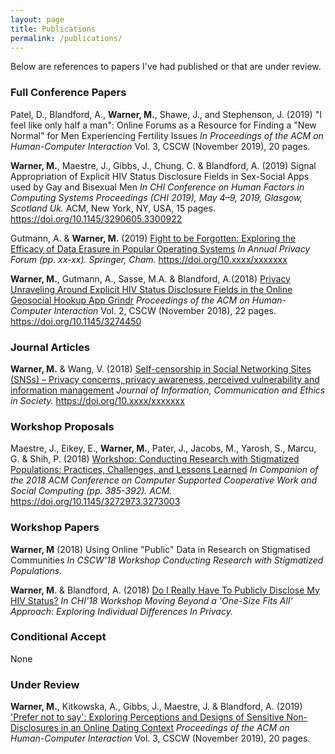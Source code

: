 ```yaml
---
layout: page
title: Publications
permalink: /publications/
---
```


Below are references to papers I've had published or that are under review. 

### Full Conference Papers

Patel, D., Blandford, A., <b>Warner, M.</b>, Shawe, J., and Stephenson, J. (2019) "I feel like only half a man": Online Forums as a Resource for Finding a "New Normal" for Men Experiencing Fertility Issues</a> <i>In Proceedings of the ACM on Human-Computer Interaction</i> Vol. 3, CSCW (November 2019), 20 pages.


<b>Warner, M.</b>, Maestre, J., Gibbs, J., Chung. C. & Blandford, A. (2019) Signal Appropriation of Explicit HIV Status Disclosure Fields in Sex-Social Apps used by Gay and Bisexual Men <i>In CHI Conference on Human Factors in Computing Systems Proceedings (CHI 2019), May 4–9, 2019, Glasgow, Scotland Uk. </i>ACM, New York, NY, USA, 15 pages. <a href="https://doi.org/10.1145/3290605.3300922">https://doi.org/10.1145/3290605.3300922</a>

Gutmann, A. & <b>Warner, M.</b> (2019) <a href="">Fight to be Forgotten: Exploring the Efficacy of Data Erasure in Popular Operating Systems</a> <i>In Annual Privacy Forum (pp. xx-xx). Springer, Cham.</i> <a href="https://doi.org/10.xxxx/xxxxxxx">https://doi.org/10.xxxx/xxxxxxx</a>

<b>Warner, M.</b>, Gutmann, A., Sasse, M.A. & Blandford, A.(2018) <a href="http://discovery.ucl.ac.uk/10056127/1/CSCW18_CR_Unraveling_RPS.pdf">Privacy Unraveling Around Explicit HIV Status Disclosure Fields in the Online Geosocial Hookup App Grindr</a> <i>Proceedings of the ACM on
Human-Computer Interaction</i> Vol. 2, CSCW (November 2018), 22 pages. <a href="https://doi.org/10.1145/3274450">https://doi.org/10.1145/3274450</a>

### Journal Articles
<b>Warner, M.</b> & Wang, V. (2018) <a href="https://www.researchgate.net/profile/Victoria_Wang3/publication/331001047_Self-censorship_in_Social_Networking_Sites_SNSs_-_Privacy_concerns_privacy_awareness_perceived_vulnerability_and_information_management/links/5c91679245851506d71d3e0a/Self-censorship-in-Social-Networking-Sites-SNSs-Privacy-concerns-privacy-awareness-perceived-vulnerability-and-information-management.pdf">Self-censorship in Social Networking Sites (SNSs) – Privacy concerns, privacy awareness, perceived vulnerability and information management</a> <i>Journal of Information, Communication and Ethics in Society.</i> <a href="https://doi.org/10.xxxx/xxxxxxx">https://doi.org/10.xxxx/xxxxxxx</a>

### Workshop Proposals

Maestre, J., Eikey, E., <b>Warner, M.</b>, Pater, J., Jacobs, M., Yarosh, S., Marcu, G. & Shih, P. (2018) <a href="http://discovery.ucl.ac.uk/10062383/1/CSCW2018_Stigma_Workshop_PrePrint.pdf">Workshop: Conducting Research with Stigmatized Populations: Practices, Challenges, and Lessons Learned</a> <i>In Companion of the 2018 ACM Conference on Computer Supported Cooperative Work and Social Computing (pp. 385-392). ACM.</i> <a href="https://doi.org/10.1145/3272973.3273003">https://doi.org/10.1145/3272973.3273003</a>

### Workshop Papers

<b>Warner, M</b> (2018) Using Online "Public" Data in Research on Stigmatised Communities <i>In CSCW'18 Workshop Conducting Research with Stigmatized Populations.</i>

<b>Warner, M</b>. & Blandford, A. (2018) <a href="https://uclic.ucl.ac.uk/publications/1547209">Do I Really Have To Publicly Disclose My HIV Status?</a> <i>In CHI'18 Workshop Moving Beyond a 'One-Size Fits All' Approach: Exploring Individual Differences In Privacy.</i>

### Conditional Accept
None

### Under Review

<b>Warner, M.</b>, Kitkowska, A., Gibbs, J., Maestre, J. & Blandford, A. (2019) <a href="">'Prefer not to say': Exploring Perceptions and Designs of Sensitive Non-Disclosures in an Online Dating Context</a> <i>Proceedings of the ACM on
Human-Computer Interaction</i> Vol. 3, CSCW (November 2019), 20 pages.